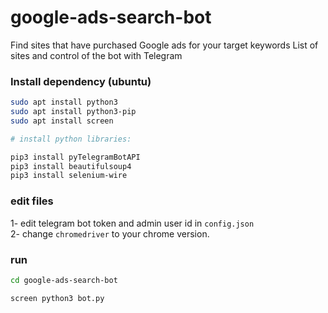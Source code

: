 # google-ads-search-bot
Find sites that have purchased Google ads for your target keywords  List of sites and control of the bot with Telegram

### Install dependency (ubuntu)
```sh
sudo apt install python3
sudo apt install python3-pip
sudo apt install screen

# install python libraries:

pip3 install pyTelegramBotAPI
pip3 install beautifulsoup4
pip3 install selenium-wire
```

### edit files
1- edit telegram bot token and admin user id in ```config.json```
<br>
2- change ```chromedriver``` to your chrome version.

### run

```sh
cd google-ads-search-bot

screen python3 bot.py
```
